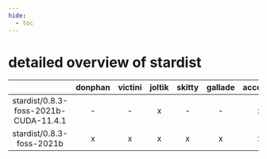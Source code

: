 ```yaml
---
hide:
  - toc
---
```


detailed overview of stardist
=============================

| |donphan|victini|joltik|skitty|gallade|accelgor|swalot|doduo|
| :---: | :---: | :---: | :---: | :---: | :---: | :---: | :---: | :---: |
|stardist/0.8.3-foss-2021b-CUDA-11.4.1|-|-|x|-|-|x|-|-|
|stardist/0.8.3-foss-2021b|x|x|x|x|x|x|x|x|
